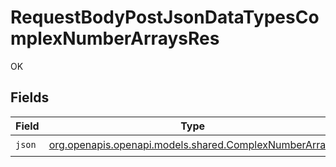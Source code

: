 # RequestBodyPostJsonDataTypesComplexNumberArraysRes

OK


## Fields

| Field                                                                                                | Type                                                                                                 | Required                                                                                             | Description                                                                                          |
| ---------------------------------------------------------------------------------------------------- | ---------------------------------------------------------------------------------------------------- | ---------------------------------------------------------------------------------------------------- | ---------------------------------------------------------------------------------------------------- |
| `json`                                                                                               | [org.openapis.openapi.models.shared.ComplexNumberArrays](../../models/shared/ComplexNumberArrays.md) | :heavy_check_mark:                                                                                   | N/A                                                                                                  |